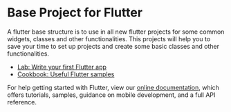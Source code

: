 # Base Project for Flutter

A flutter base structure is to use in all new flutter projects for some common widgets, classes and other functionalities. This
projects will help you to save your time to set up projects and create some basic classes and other functionalities.


- [Lab: Write your first Flutter app](https://flutter.dev/docs/get-started/codelab)
- [Cookbook: Useful Flutter samples](https://flutter.dev/docs/cookbook)

For help getting started with Flutter, view our
[online documentation](https://flutter.dev/docs), which offers tutorials,
samples, guidance on mobile development, and a full API reference.
